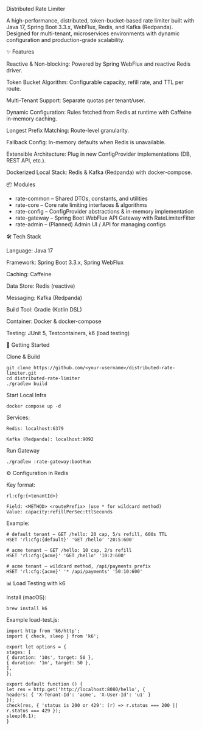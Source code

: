 Distributed Rate Limiter

A high-performance, distributed, token-bucket-based rate limiter built with Java 17, Spring Boot 3.3.x, WebFlux, Redis, and Kafka (Redpanda).
Designed for multi-tenant, microservices environments with dynamic configuration and production-grade scalability.

✨ Features

Reactive & Non-blocking: Powered by Spring WebFlux and reactive Redis driver.

Token Bucket Algorithm: Configurable capacity, refill rate, and TTL per route.

Multi-Tenant Support: Separate quotas per tenant/user.

Dynamic Configuration: Rules fetched from Redis at runtime with Caffeine in-memory caching.

Longest Prefix Matching: Route-level granularity.

Fallback Config: In-memory defaults when Redis is unavailable.

Extensible Architecture: Plug in new ConfigProvider implementations (DB, REST API, etc.).

Dockerized Local Stack: Redis & Kafka (Redpanda) with docker-compose.

📦 Modules

* rate-common – Shared DTOs, constants, and utilities
* rate-core – Core rate limiting interfaces & algorithms
* rate-config – ConfigProvider abstractions & in-memory implementation
* rate-gateway – Spring Boot WebFlux API Gateway with RateLimiterFilter
* rate-admin – (Planned) Admin UI / API for managing configs

🛠 Tech Stack

Language: Java 17

Framework: Spring Boot 3.3.x, Spring WebFlux

Caching: Caffeine

Data Store: Redis (reactive)

Messaging: Kafka (Redpanda)

Build Tool: Gradle (Kotlin DSL)

Container: Docker & docker-compose

Testing: JUnit 5, Testcontainers, k6 (load testing)

🚀 Getting Started

Clone & Build

```
git clone https://github.com/<your-username>/distributed-rate-limiter.git
cd distributed-rate-limiter
./gradlew build
```
Start Local Infra
```
docker compose up -d
```

Services:
```
Redis: localhost:6379

Kafka (Redpanda): localhost:9092
```
Run Gateway
```
./gradlew :rate-gateway:bootRun
```
⚙️ Configuration in Redis

Key format:

```
rl:cfg:{<tenantId>}

Field: <METHOD> <routePrefix> (use * for wildcard method)
Value: capacity:refillPerSec:ttlSeconds
```
Example:
```
# default tenant — GET /hello: 20 cap, 5/s refill, 600s TTL
HSET 'rl:cfg:{default}' 'GET /hello' '20:5:600'

# acme tenant — GET /hello: 10 cap, 2/s refill
HSET 'rl:cfg:{acme}' 'GET /hello' '10:2:600'

# acme tenant — wildcard method, /api/payments prefix
HSET 'rl:cfg:{acme}' '* /api/payments' '50:10:600'
```
📊 Load Testing with k6

Install (macOS):

```
brew install k6
```
Example load-test.js:

```
import http from 'k6/http';
import { check, sleep } from 'k6';

export let options = {
stages: [
{ duration: '10s', target: 50 },
{ duration: '1m', target: 50 },
],
};

export default function () {
let res = http.get('http://localhost:8080/hello', {
headers: { 'X-Tenant-Id': 'acme', 'X-User-Id': 'u1' }
});
check(res, { 'status is 200 or 429': (r) => r.status === 200 || r.status === 429 });
sleep(0.1);
}
```
